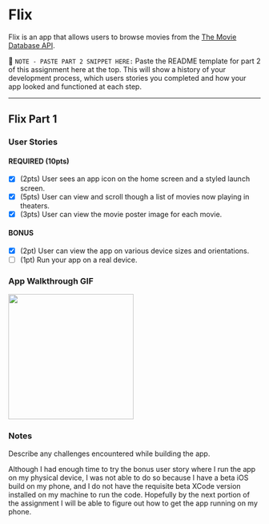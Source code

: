 # Flix

Flix is an app that allows users to browse movies from the [The Movie Database API](http://docs.themoviedb.apiary.io/#).

📝 `NOTE - PASTE PART 2 SNIPPET HERE:` Paste the README template for part 2 of this assignment here at the top. This will show a history of your development process, which users stories you completed and how your app looked and functioned at each step.

---

## Flix Part 1

### User Stories

#### REQUIRED (10pts)
- [x] (2pts) User sees an app icon on the home screen and a styled launch screen.
- [x] (5pts) User can view and scroll though a list of movies now playing in theaters.
- [x] (3pts) User can view the movie poster image for each movie.

#### BONUS
- [x] (2pt) User can view the app on various device sizes and orientations.
- [ ] (1pt) Run your app on a real device.

### App Walkthrough GIF

<img src="Unit1/Assignment1/demo.gif" width=250><br>

### Notes
Describe any challenges encountered while building the app.

Although I had enough time to try the bonus user story where I run the app on my physical device,
I was not able to do so because I have a beta iOS build on my phone, and I do not have the requisite
beta XCode version installed on my machine to run the code. Hopefully by the next portion of the assignment
I will be able to figure out how to get the app running on my phone.
